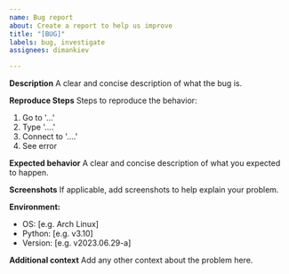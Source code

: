 ```yaml
---
name: Bug report
about: Create a report to help us improve
title: "[BUG]"
labels: bug, investigate
assignees: dimankiev

---
```


**Description**
A clear and concise description of what the bug is.

**Reproduce Steps**
Steps to reproduce the behavior:
1. Go to '...'
2. Type '....'
3. Connect to '....'
4. See error

**Expected behavior**
A clear and concise description of what you expected to happen.

**Screenshots**
If applicable, add screenshots to help explain your problem.

**Environment:**
 - OS: [e.g. Arch Linux]
 - Python: [e.g. v3.10]
 - Version: [e.g. v2023.06.29-a]

**Additional context**
Add any other context about the problem here.
